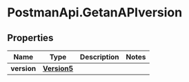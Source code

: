 # PostmanApi.GetanAPIversion

## Properties

Name | Type | Description | Notes
------------ | ------------- | ------------- | -------------
**version** | [**Version5**](Version5.md) |  | 


